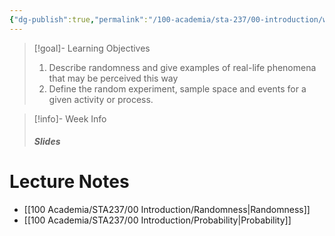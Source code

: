 ```yaml
---
{"dg-publish":true,"permalink":"/100-academia/sta-237/00-introduction/week-1-course-introduction-outcomes-events-and-probabilities/","tags":["#lecture","#note","university"],"created":"2024-09-05T10:08:00.000-04:00","updated":"2024-10-09T17:39:03.971-04:00"}
---
```



> [!goal]- Learning Objectives
> 
> 1. Describe randomness and give examples of real-life phenomena that may be perceived this way
> 2. Define the random experiment, sample space and events for a given activity or process.

> [!info]- Week Info
> 
> ##### Slides
> 
>  > 

# Lecture Notes

- [[100 Academia/STA237/00 Introduction/Randomness\|Randomness]]
- [[100 Academia/STA237/00 Introduction/Probability\|Probability]]
